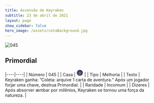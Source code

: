 ```yaml
---
title: Ascensão de Keyraken
subtitle: 23 de abril de 2021
layout: page
show_sidebar: false
hero_image: /assets/cotaBackground.jpg
---
```


![045](https://cards-keyforge.s3.eu-north-1.amazonaws.com/media/pt/rotk/045.png)

## Primordial

|----|----|
| Número | 045 |
| Casa | ![Keyraken](https://raw.githubusercontent.com/cardsofkeyforge/cardsofkeyforge.github.io/master/rotk/keyraken.png "Keyraken") |
| Tipo | Melhoria |
| Texto | Keyraken ganha: ”Coleta: arquive 1 carta de aventura.“ Após um jogador forjar uma chave, destrua Primordial. |
| Raridade | Incomum |
| Dizeres | Após absorver æmbar por milênios, Keyraken se tornou uma força da natureza. |
